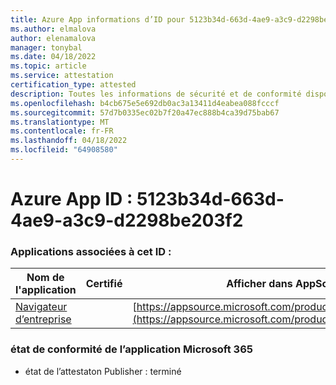```yaml
---
title: Azure App informations d’ID pour 5123b34d-663d-4ae9-a3c9-d2298be203f2
ms.author: elmalova
author: elenamalova
manager: tonybal
ms.date: 04/18/2022
ms.topic: article
ms.service: attestation
certification_type: attested
description: Toutes les informations de sécurité et de conformité disponibles pour 5123b34d-663d-4ae9-a3c9-d2298be203f2.
ms.openlocfilehash: b4cb675e5e692db0ac3a13411d4eabea088fcccf
ms.sourcegitcommit: 57d7b0335ec02b7f20a47ec888b4ca39d75bab67
ms.translationtype: MT
ms.contentlocale: fr-FR
ms.lasthandoff: 04/18/2022
ms.locfileid: "64908580"
---
```

# <a name="azure-app-id-5123b34d-663d-4ae9-a3c9-d2298be203f2"></a>Azure App ID : 5123b34d-663d-4ae9-a3c9-d2298be203f2


### <a name="apps-associated-with-this-id"></a>Applications associées à cet ID :
| **Nom de l'application** | **Certifié** | **Afficher dans AppSource** |
|--------------|---------------|-----------------------|
| [Navigateur d’entreprise](../forward/WA200003365.md) |  | [https://appsource.microsoft.com/product/office/WA200003365](https://appsource.microsoft.com/product/office/WA200003365) |

### <a name="microsoft-365-app-compliance-status"></a>état de conformité de l’application Microsoft 365
- état de l’attestaton Publisher : terminé
